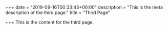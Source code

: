 +++
date = "2019-09-16T00:33:43+00:00"
description = "This is the meta description of the third page."
title = "Third Page"

+++
This is the content for the third page.
